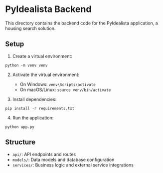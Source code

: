 # PyIdealista Backend

This directory contains the backend code for the PyIdealista application, a housing search solution.

## Setup

1. Create a virtual environment:
```
python -m venv venv
```

2. Activate the virtual environment:
   - On Windows: `venv\Scripts\activate`
   - On macOS/Linux: `source venv/bin/activate`

3. Install dependencies:
```
pip install -r requirements.txt
```

4. Run the application:
```
python app.py
```

## Structure

- `api/`: API endpoints and routes
- `models/`: Data models and database configuration
- `services/`: Business logic and external service integrations 